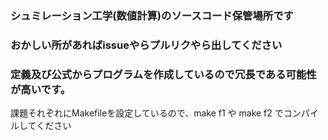 ### シュミレーション工学(数値計算)のソースコード保管場所です

### おかしい所があればissueやらプルリクやら出してください

### 定義及び公式からプログラムを作成しているので冗長である可能性が高いです。

課題それぞれにMakefileを設定しているので、make f1 や make f2 でコンパイルしてください